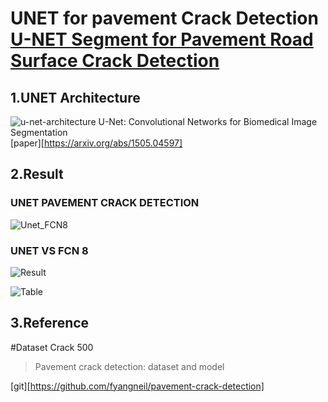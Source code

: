 UNET for pavement Crack Detection</br>
[U-NET Segment for Pavement Road Surface Crack Detection](https://drive.google.com/file/d/1nujuThXhMi6iMFkItdo2_5eN0MtEhj-t/view?usp=sharing)
=============
1.UNET Architecture
-------------
![u-net-architecture](https://user-images.githubusercontent.com/77031554/120881357-741e1300-c60b-11eb-9bbd-a35f800344ce.png)
U-Net: Convolutional Networks for Biomedical Image Segmentation  
[paper][https://arxiv.org/abs/1505.04597]

2.Result
-------------
### UNET PAVEMENT CRACK DETECTION
![Unet_FCN8](https://user-images.githubusercontent.com/77031554/120881300-0376f680-c60b-11eb-8082-6f2d333e0c19.gif)
### UNET VS FCN 8
![Result](https://user-images.githubusercontent.com/77031554/120881316-1be71100-c60b-11eb-8b19-e6528d340d08.gif)  


![Table](https://user-images.githubusercontent.com/77031554/120911999-9b85e600-c6c6-11eb-8955-52c8041aa34b.png)  


3.Reference
-------------
#Dataset Crack 500
>Pavement crack detection: dataset and model  


[git][https://github.com/fyangneil/pavement-crack-detection]


